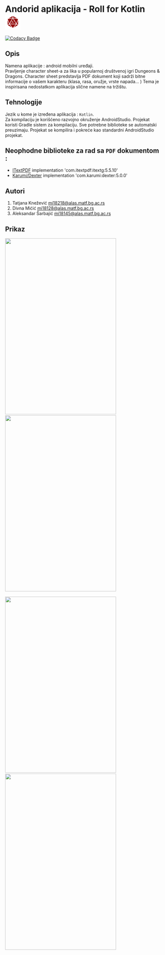 # Andorid aplikacija - Roll for Kotlin  <img src= "https://github.com/matf-pp/2021_Roll-for-Kotlin/blob/main/app/src/main/res/drawable/roll_for_kotlin.png" width = "50" height = "50" align = "top" >

[![Codacy Badge](https://api.codacy.com/project/badge/Grade/f4db65160286478fa3c3e738f97947b9)](https://app.codacy.com/gh/matf-pp/2021_Roll-for-Kotlin?utm_source=github.com&utm_medium=referral&utm_content=matf-pp/2021_Roll-for-Kotlin&utm_campaign=Badge_Grade_Settings)

 
## Opis

Namena aplikacije : android mobilni uređaji.  
Pravljenje character sheet-a za lika u popularnoj društvenoj igri Dungeons & Dragons. 
Character sheet predstavlja PDF dokument koji sadrži bitne informacije o vašem karakteru (klasa, rasa, oružje, vrste napada... )
Tema je inspirisana nedostatkom aplikacija slične namene na tržištu.
 
## Tehnologije

Jezik u kome je izređena aplikacija : `Kotlin`.  
Za kompilaciju je korišćeno razvojno okruženje AndroidStudio. Projekat koristi Gradle sistem za kompilaciju. Sve potrebne biblioteke se automatski preuzimaju. Projekat se kompilira i pokreće kao standardni AndroidStudio projekat.

## Neophodne biblioteke za rad sa `PDF` dokumentom :

- [ITextPDF](https://github.com/itext/itextpdf)      implementation 'com.itextpdf:itextg:5.5.10'
- [Karumi/Dexter](https://github.com/Karumi/Dexter)  implementation 'com.karumi:dexter:5.0.0'

## Autori

1. Tatjana Knežević    mi18218@alas.matf.bg.ac.rs
2. Divna Mićić 	       mi18128@alas.matf.bg.ac.rs
3. Aleksandar Šarbajić mi18145@alas.matf.bg.ac.rs

## Prikaz

<img src = "https://user-images.githubusercontent.com/57417394/116265386-5e4f3f80-a77b-11eb-80ba-4da914cc3a39.png" width = "360" height = "570" > <img src = "https://user-images.githubusercontent.com/57417394/116265402-61e2c680-a77b-11eb-80ff-530f5d943123.png" width = "360" height = "570" >

<img src = "https://user-images.githubusercontent.com/57417394/116265407-6313f380-a77b-11eb-839d-dd11f7cb96a7.png" width = "360" height = "570" > <img src = "https://user-images.githubusercontent.com/57417394/116265408-64452080-a77b-11eb-9ad3-f3b86be46dbc.png" width = "360" height = "570" >
